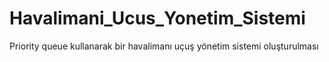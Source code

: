 # Havalimani_Ucus_Yonetim_Sistemi
 Priority queue kullanarak bir havalimanı uçuş yönetim sistemi oluşturulması
